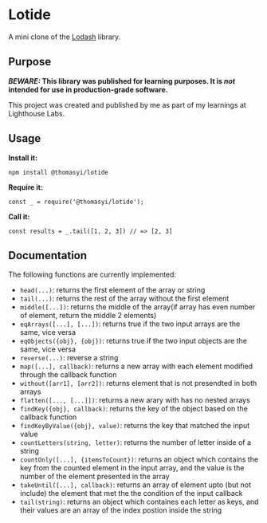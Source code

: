 # Lotide

A mini clone of the [Lodash](https://lodash.com) library.

## Purpose

**_BEWARE:_ This library was published for learning purposes. It is _not_ intended for use in production-grade software.**

This project was created and published by me as part of my learnings at Lighthouse Labs. 

## Usage

**Install it:**

`npm install @thomasyi/lotide`

**Require it:**

`const _ = require('@thomasyi/lotide');`

**Call it:**

`const results = _.tail([1, 2, 3]) // => [2, 3]`

## Documentation

The following functions are currently implemented:

* `head(...)`: returns the first element of the array or string
* `tail(...)`: returns the rest of the array without the first element
* `middle([...])`: returns the middle of the array(if array has even number of element, return the middle 2 elements)
* `eqArrays([...], [...])`: returns true if the two input arrays are the same, vice versa
* `eqObjects({obj}, {obj})`: returns true if the two input objects are the same, vice versa
* `reverse(...)`: reverse a string
* `map([...], callback)`: returns a new array with each element modified through the callback function
* `without([arr1], [arr2])`: returns element that is not presendted in both arrays
* `flatten([..., [...]])`: returns a new arary with has no nested arrays
* `findKey({obj}, callback)`: returns the key of the object based on the callback function
* `findKeyByValue({obj}, value)`: returns the key that matched the input value
* `countLetters(string, letter)`: returns the number of letter inside of a string
* `countOnly([...], {itemsToCount})`: returns an object which contains the key from the counted element in the input array, and the value is the number of the element presented in the array
* `takeUntil([...], callback)`: returns an array of element upto (but not include) the element that met the the condition of the input callback
* `tail(string)`: returns an object which containes each letter as keys, and their values are an array of the index postion inside the string